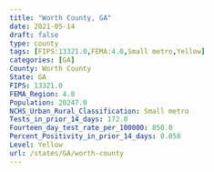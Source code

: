 ```yaml
---
title: "Worth County, GA"
date: 2021-05-14
draft: false
type: county
tags: [FIPS:13321.0,FEMA:4.0,Small metro,Yellow]
categories: [GA]
County: Worth County
State: GA
FIPS: 13321.0
FEMA_Region: 4.0
Population: 20247.0
NCHS_Urban_Rural_Classification: Small metro
Tests_in_prior_14_days: 172.0
Fourteen_day_test_rate_per_100000: 850.0
Percent_Positivity_in_prior_14_days: 0.058
Level: Yellow
url: /states/GA/worth-county
---
```



